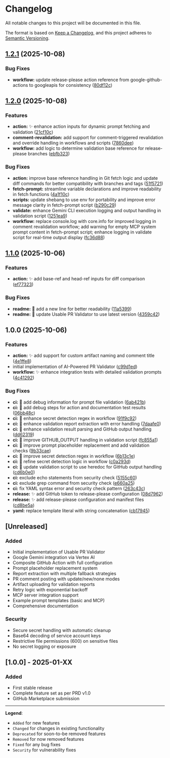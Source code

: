 # Changelog

All notable changes to this project will be documented in this file.

The format is based on [Keep a Changelog](https://keepachangelog.com/en/1.0.0/),
and this project adheres to [Semantic Versioning](https://semver.org/spec/v2.0.0.html).

## [1.2.1](https://github.com/flowcore-io/usable-pr-validator/compare/v1.2.0...v1.2.1) (2025-10-08)


### Bug Fixes

* **workflow:** update release-please action reference from google-github-actions to googleapis for consistency ([80df12c](https://github.com/flowcore-io/usable-pr-validator/commit/80df12c6f5aecbdf72746a4a43ba0fb502540ec0))

## [1.2.0](https://github.com/flowcore-io/usable-pr-validator/compare/v1.1.0...v1.2.0) (2025-10-08)


### Features

* **action:** :sparkles: enhance action inputs for dynamic prompt fetching and validation ([21cf10c](https://github.com/flowcore-io/usable-pr-validator/commit/21cf10c07350937b54a76f42cd47d0456b8db867))
* **comment-revalidation:** add support for comment-triggered revalidation and override handling in workflows and scripts ([7860dee](https://github.com/flowcore-io/usable-pr-validator/commit/7860dee10e4792be60a0fbee6d9af2602781d5dc))
* **workflow:** add logic to determine validation base reference for release-please branches ([ebfb323](https://github.com/flowcore-io/usable-pr-validator/commit/ebfb3233738d72f98513b23bc719e7e682c012fb))


### Bug Fixes

* **action:** improve base reference handling in Git fetch logic and update diff commands for better compatibility with branches and tags ([51f5721](https://github.com/flowcore-io/usable-pr-validator/commit/51f57210a329b7632f0f5eddb1c92ef209113ed8))
* **fetch-prompt:** streamline variable declarations and improve readability in fetch functions ([4a1f10c](https://github.com/flowcore-io/usable-pr-validator/commit/4a1f10ce4747976405c76e0e5ae4cc6f67d8712a))
* **scripts:** update shebang to use env for portability and improve error message clarity in fetch-prompt script ([b290c29](https://github.com/flowcore-io/usable-pr-validator/commit/b290c29f78b92ff7a1036199662d55edb41e98b4))
* **validate:** enhance Gemini CLI execution logging and output handling in validation script ([1251ea9](https://github.com/flowcore-io/usable-pr-validator/commit/1251ea9c0e5ad7e5fe68778c109293b820a89d19))
* **workflow:** replace console.log with core.info for improved logging in comment revalidation workflow; add warning for empty MCP system prompt content in fetch-prompt script; enhance logging in validate script for real-time output display ([fc36d88](https://github.com/flowcore-io/usable-pr-validator/commit/fc36d88caa7c8100e1e20cb8cab1e881cf38d27a))

## [1.1.0](https://github.com/flowcore-io/usable-pr-validator/compare/v1.0.0...v1.1.0) (2025-10-06)


### Features

* **action:** :sparkles: add base-ref and head-ref inputs for diff comparison ([ef77323](https://github.com/flowcore-io/usable-pr-validator/commit/ef7732354f5afffb01ef64c43e42dc2860552113))


### Bug Fixes

* **readme:** :memo: add a new line for better readability ([11a5399](https://github.com/flowcore-io/usable-pr-validator/commit/11a5399d4e66822284237bc4066c9b1505f9a6af))
* **readme:** :memo: update Usable PR Validator to use latest version ([4359c42](https://github.com/flowcore-io/usable-pr-validator/commit/4359c42d2fabae977ffb3dae0da39e14a56cdea2))

## 1.0.0 (2025-10-06)


### Features

* **action:** :sparkles: add support for custom artifact naming and comment title ([4e1ffe8](https://github.com/flowcore-io/usable-pr-validator/commit/4e1ffe8c78aa82349790092bb50171c9ab337f92))
* initial implementation of AI-Powered PR Validator ([c99d1ed](https://github.com/flowcore-io/usable-pr-validator/commit/c99d1eddf4cdfaf5612f4363772ef70510e59003))
* **workflow:** :sparkles: enhance integration tests with detailed validation prompts ([4c41292](https://github.com/flowcore-io/usable-pr-validator/commit/4c412927f672c081508f8221c2dce7cd28e158f5))


### Bug Fixes

* **ci:** :bug: add debug information for prompt file validation ([6ab421b](https://github.com/flowcore-io/usable-pr-validator/commit/6ab421b0a7f4d61960f5d24fedcd26f992f4f5d2))
* **ci:** :bug: add debug steps for action and documentation test results ([06bb48c](https://github.com/flowcore-io/usable-pr-validator/commit/06bb48c21155ee04e146d5ef326a5094d7d2df32))
* **ci:** :bug: enhance secret detection regex in workflow ([91f9c92](https://github.com/flowcore-io/usable-pr-validator/commit/91f9c923c19409ba18e791765f0d55e2bee65727))
* **ci:** :bug: enhance validation report extraction with error handling ([7daafe0](https://github.com/flowcore-io/usable-pr-validator/commit/7daafe003d278692cb4394bf55e96f4bb4bd268c))
* **ci:** :bug: enhance validation result parsing and GitHub output handling ([dd62319](https://github.com/flowcore-io/usable-pr-validator/commit/dd62319669371af57d0e47a2829da71362f47fc5))
* **ci:** :bug: improve GITHUB_OUTPUT handling in validation script ([fc855a1](https://github.com/flowcore-io/usable-pr-validator/commit/fc855a135900b5dc6db78d3de6adad10ee8fb45f))
* **ci:** :bug: improve prompt placeholder replacement and add validation checks ([9b33cae](https://github.com/flowcore-io/usable-pr-validator/commit/9b33cae1335f2c65b6295a3a749b030df0a8291e))
* **ci:** :bug: improve secret detection regex in workflow ([6b13c1e](https://github.com/flowcore-io/usable-pr-validator/commit/6b13c1e0c697b1477f659d907d986fd45551f945))
* **ci:** :bug: refine secret detection logic in workflow ([c0a293d](https://github.com/flowcore-io/usable-pr-validator/commit/c0a293db3426a9ee4e12a8dc6bffc523318dcddb))
* **ci:** :bug: update validation script to use heredoc for GitHub output handling ([cd6b0e0](https://github.com/flowcore-io/usable-pr-validator/commit/cd6b0e0f1fc5daf1926238b96d2f36317c9513ab))
* **ci:** exclude echo statements from security check ([5155c60](https://github.com/flowcore-io/usable-pr-validator/commit/5155c6047c097839302a241b1abe0446371ced56))
* **ci:** exclude grep command from security check ([e660a25](https://github.com/flowcore-io/usable-pr-validator/commit/e660a2597e4b4002c10983e8e8487d6b5df53a57))
* **ci:** fix YAML syntax error and security check pattern ([263c43c](https://github.com/flowcore-io/usable-pr-validator/commit/263c43cef55e34e12dbf44c9f1bb8779222b406c))
* **release:** :sparkles: add GitHub token to release-please configuration ([08d7962](https://github.com/flowcore-io/usable-pr-validator/commit/08d79621078ec560b48c7358f87029af19483833))
* **release:** :sparkles: add release-please configuration and manifest files ([cd8be5a](https://github.com/flowcore-io/usable-pr-validator/commit/cd8be5a69df9b5a8519f549dc2ddf444f4c6b683))
* **yaml:** replace template literal with string concatenation ([cb17945](https://github.com/flowcore-io/usable-pr-validator/commit/cb1794568a7436d480bd9fcb45bd32652e6271f8))

## [Unreleased]

### Added
- Initial implementation of Usable PR Validator
- Google Gemini integration via Vertex AI
- Composite GitHub Action with full configuration
- Prompt placeholder replacement system
- Report extraction with multiple fallback strategies
- PR comment posting with update/new/none modes
- Artifact uploading for validation reports
- Retry logic with exponential backoff
- MCP server integration support
- Example prompt templates (basic and MCP)
- Comprehensive documentation

### Security
- Secure secret handling with automatic cleanup
- Base64 decoding of service account keys
- Restrictive file permissions (600) on sensitive files
- No secret logging or exposure

## [1.0.0] - 2025-01-XX

### Added
- First stable release
- Complete feature set as per PRD v1.0
- GitHub Marketplace submission

---

**Legend**:
- `Added` for new features
- `Changed` for changes in existing functionality
- `Deprecated` for soon-to-be removed features
- `Removed` for now removed features
- `Fixed` for any bug fixes
- `Security` for vulnerability fixes
